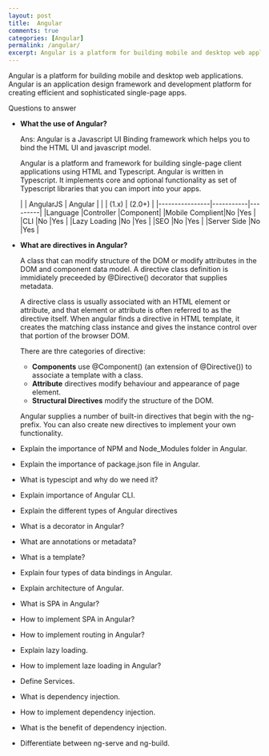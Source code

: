 ```yaml
---
layout: post
title:  Angular
comments: true
categories: [Angular]
permalink: /angular/
excerpt: Angular is a platform for building mobile and desktop web applications. Angular is an application design framework and development platform for creating efficient and sophisticated single-page apps. 
---
```


Angular is a platform for building mobile and desktop web applications. Angular is an application design framework and development platform for creating efficient and sophisticated single-page apps.

Questions to answer

- **What the use of Angular?**

    Ans: Angular is a Javascript UI Binding framework which helps you to bind the HTML UI and javascript model.

    Angular is a platform and framework for building single-page client applications using HTML and Typescript. Angular is written in Typescript. It implements core and optional functionality as set of Typescript libraries that you can import into your apps.

    |                | AngularJS | Angular |
    |                | (1.x)     | (2.0+)  |
    |----------------|-----------|---------|
    |Language        |Controller |Component|
    |Mobile Complient|No         |Yes      |
    |CLI             |No         |Yes      |
    |Lazy Loading    |No         |Yes      |
    |SEO             |No         |Yes      |
    |Server Side     |No         |Yes      |


- **What are directives in Angular?**
    
    A class that can modify structure of the DOM or modify attributes in the DOM and component data model. A directive class definition is immidiately preceeded by @Directive() decorator that supplies metadata.

    A directive class is usually associated with an HTML element or attribute, and that element or attribute is often referred to as the directive itself. When angular finds a directive in HTML template, it creates the matching class instance and gives the instance control over that portion of the browser DOM.

    There are thre categories of directive:
    - **Components** use @Component() (an extension of @Directive()) to associate a template with a class.
    - **Attribute** directives modify behaviour and appearance of page element.
    - **Structural Directives** modify the structure of the DOM.

    Angular supplies a number of built-in directives that begin with the ng-prefix. You can also create new directives to implement your own functionality. 

- Explain the importance of NPM and Node_Modules folder in Angular.
- Explain the importance of package.json file in Angular.
- What is typescipt and why do we need it?
- Explain importance of Angular CLI.
- Explain the different types of Angular directives
- What is a decorator in Angular?
- What are annotations or metadata?
- What is a template?
- Explain four types of data bindings in Angular.
- Explain architecture of Angular.
- What is SPA in Angular?
- How to implement SPA in Angular?
- How to implement routing in Angular?
- Explain lazy loading.
- How to implement laze loading in Angular?
- Define Services.
- What is dependency injection.
- How to implement dependency injection.
- What is the benefit of dependency injection.
- Differentiate between ng-serve and ng-build.



